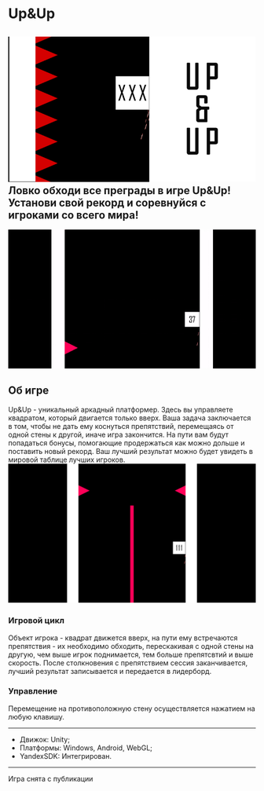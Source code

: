 # Up&Up
![](Images/BigIcon.png)
Ловко обходи все преграды в игре Up&Up! Установи свой рекорд и соревнуйся с игроками со всего мира!
---
![](Images/PromoVideo.gif)
## Об игре
Up&Up - уникальный аркадный платформер. Здесь вы управляете квадратом, который двигается только вверх. Ваша задача заключается в том, чтобы не дать ему коснуться 
препятствий, перемещаясь от одной стены к другой, иначе игра закончится. На пути вам будут попадаться бонусы, помогающие продержаться как можно дольше и поставить новый рекорд. Ваш лучший результат можно будет увидеть в мировой таблице лучших игроков.
![](Images/Screen1.png)
### Игровой цикл
Объект игрока - квадрат движется вверх, на пути ему встречаются препятствия - их необходимо обходить, перескакивая с одной стены на другую, чем выше игрок поднимается, тем больше препятсвтий и выше скорость. После столкновения с препятствием сессия заканчивается, лучший результат записывается и передается в лидерборд.
### Управление
Перемещение на противоположную стену осуществляется нажатием на любую клавишу. 
___
+ Движок: Unity;
+ Платформы: Windows, Android, WebGL;
+ YandexSDK: Интегрирован.
___
Игра снята с публикации
